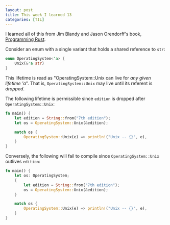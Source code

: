 ```yaml
---
layout: post
title: This week I learned 13
categories: [TIL]
---
```

I learned all of this from Jim Blandy and Jason Orendorff's book,
[Programming Rust](http://shop.oreilly.com/product/0636920040385.do).

Consider an enum with a single variant that holds a shared reference to `str`:
```rust
enum OperatingSystem<'a> {
    Unix(&'a str)
}
```

This lifetime is read as "OperatingSystem::Unix can live for *any given lifetime 'a*". That is,
`OperatingSystem::Unix` may live until its referent is *dropped*.

The following lifetime is permissible since `edition` is dropped after `OperatingSystem::Unix`:
```rust
fn main() {
    let edition = String::from("7th edition");
    let os = OperatingSystem::Unix(&edition);

    match os {
        OperatingSystem::Unix(e) => println!("Unix -- {}", e),
    }
}
```

Conversely, the following will fail to compile since `OperatingSystem::Unix` outlives `edition`:
```rust
fn main() {
    let os: OperatingSystem;
    {
        let edition = String::from("7th edition");
        os = OperatingSystem::Unix(&edition);
    }

    match os {
        OperatingSystem::Unix(e) => println!("Unix -- {}", e),
    }
}
```
